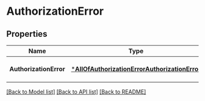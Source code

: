 # AuthorizationError

## Properties
Name | Type | Description | Notes
------------ | ------------- | ------------- | -------------
**AuthorizationError** | [***AllOfAuthorizationErrorAuthorizationError**](AllOfAuthorizationErrorAuthorizationError.md) |  | [optional] [default to null]

[[Back to Model list]](../README.md#documentation-for-models) [[Back to API list]](../README.md#documentation-for-api-endpoints) [[Back to README]](../README.md)


